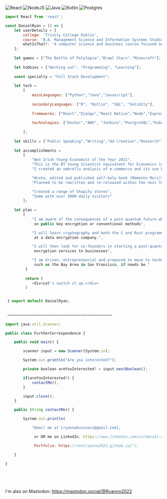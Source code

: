 ![React](https://img.shields.io/badge/react-%2320232a.svg?style=for-the-badge&logo=react&logoColor=%2361DAFB) ![NodeJS](https://img.shields.io/badge/node.js-6DA55F?style=for-the-badge&logo=node.js&logoColor=white) ![Java](https://img.shields.io/badge/java-%23ED8B00.svg?style=for-the-badge&logo=openjdk&logoColor=white) ![Kotlin](https://img.shields.io/badge/kotlin-%237F52FF.svg?style=for-the-badge&logo=kotlin&logoColor=white) ![Postgres](https://img.shields.io/badge/postgres-%23316192.svg?style=for-the-badge&logo=postgresql&logoColor=white) 
```javascript
import React from 'react';

const DanielRyan = () => {
    let userDetails = [
        college: 'Trinity College Dublin',
        course: 'B.A. Management Science and Information Systems Studies',
        whatIsThat?: 'A computer science and business course focused on modern quantiative methods'
    ];
    
    let games = ["The Battle of Polytopia","Brawl Stars","Minecraft"];
    
    let hobbies = ["Working out", "Programming", "Learning"];
    
    const specialty = "Full Stack Development";
    
    let tech = 
        [
            mainLanguages: ["Python","Java","Javascript"],
       
            secondaryLanguages: ["R", "Kotlin", "SQL", "Solidity"],
       
            frameworks: ["React","Django","React Native","Node","Express"],
       
            technologies: ["Docker","AWS", "Jenkins","PostgreSQL","Kubernetes"]
        
        ];
    
    let skills = ["Public Speaking","Writing","Ad Creation","Research"];
    
    let accomplishments = 
        [
            "Won Irish Young Economist of the Year 2021",
            "This is the BT Young Scientist equivalent for Economics in Ireland",
            "I created an umbrella analysis of e-commerce and its use by SMEs",

            "Wrote, edited and published self-help book (Memento Mori)",
            "Planned to be rewritten and re-released within the next few years".

            "Created a range of Shopify stores",
            "Some with over 3000 daily visitors"
        ];
       
    let plan = 
        [
            "I am aware of the consequences of a post-quantum future where we can no longer rely 
             on public key encryption or conventional methods",

            "I will learn cryptography and both the C and Rust programming languages to then secure an intenrship
             at a data encryption company.",

            "I will then look for co-founders in starting a post-quantum encryption company which provides post-quantum 
             encryption services to businesses",

            "I am driven, entrepreneurial and prepared to move to technology "Ground Zero" locations 
             such as the Bay Area in San Francisco, if needs be."
         ]
         
         return (
            <div>Let's switch it up.</div>
         )


 } export default DanielRyan;
 
 
 ===============================================
    
import java.util.Scanner;

public class FurtherCorrespondence {

    public void main() {

        scanner input = new Scanner(System.in);

        System.out.println("Are you interested?");

        private boolean areYouInterested? = input.nextBoolean();

        if(areYouInterested?) {
            contactMe();
        }

        input.close();
    }

    public String contactMe() {

        System.out.println(

            "Email me at [ryannobusiness@gmail.com],

             or DM me on LinkedIn. https://www.linkedin.com/in/daniel-ryan-8957a5186/.

             Portfolio: https://realryanno2022.github.io/");

    }

}

    
    
    
```

I'm also on Mastodon:    https://mastodon.social/@Ryanno2022
